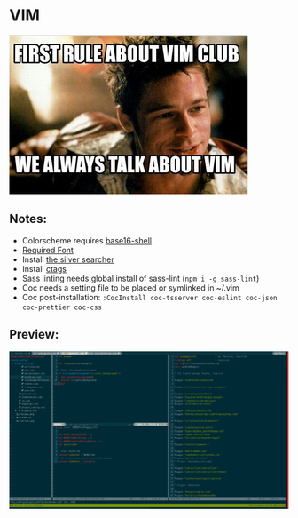 # VIM

![vimclub](./vimclub.jpg)

## Notes:

* Colorscheme requires [base16-shell](https://github.com/chriskempson/base16-shell)
* [Required Font](https://github.com/ryanoasis/nerd-fonts/tree/master/patched-fonts/Meslo/M)
* Install [the silver searcher](https://github.com/ggreer/the_silver_searcher)
* Install [ctags](http://ctags.sourceforge.net/)
* Sass linting needs global install of sass-lint (`npm i -g sass-lint`)
* Coc needs a setting file to be placed or symlinked in ~/.vim
* Coc post-installation: `:CocInstall coc-tsserver coc-eslint coc-json coc-prettier coc-css`

## Preview:

![preview](./preview.png)
